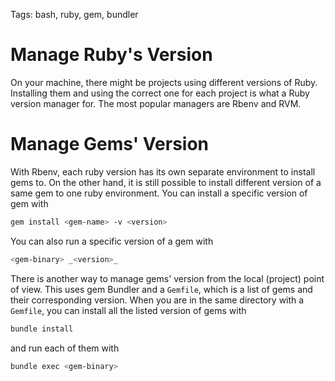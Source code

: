 Tags: bash, ruby, gem, bundler

# Manage Ruby's Version

On your machine, there might be projects using different versions of Ruby. Installing them and using the correct one for each project is what a Ruby version manager for. The most popular managers are Rbenv and RVM.

# Manage Gems' Version

With Rbenv, each ruby version has its own separate environment to install gems to. On the other hand, it is still possible to install different version of a same gem to one ruby environment. You can install a specific version of gem with

```bash
gem install <gem-name> -v <version>
```

You can also run a specific version of a gem with

```bash
<gem-binary> _<version>_
```

There is another way to manage gems' version from the local (project) point of view. This uses gem Bundler and a `Gemfile`, which is a list of gems and their corresponding version. When you are in the same directory with a `Gemfile`, you can install all the listed version of gems with

```bash
bundle install
```

and run each of them with

```bash
bundle exec <gem-binary>
```
